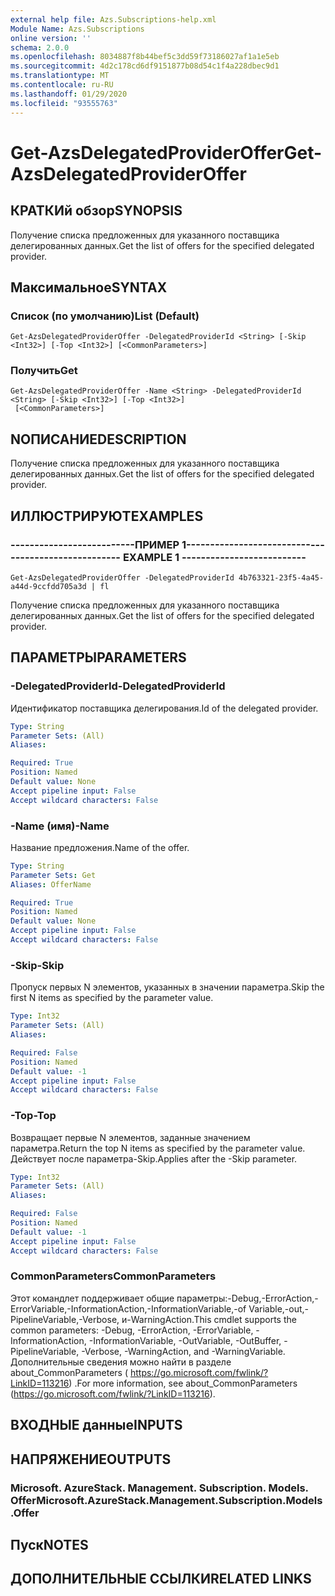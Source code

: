 ```yaml
---
external help file: Azs.Subscriptions-help.xml
Module Name: Azs.Subscriptions
online version: ''
schema: 2.0.0
ms.openlocfilehash: 8034887f8b44bef5c3dd59f73186027af1a1e5eb
ms.sourcegitcommit: 4d2c178cd6df9151877b08d54c1f4a228dbec9d1
ms.translationtype: MT
ms.contentlocale: ru-RU
ms.lasthandoff: 01/29/2020
ms.locfileid: "93555763"
---
```

# <span data-ttu-id="18d19-101">Get-AzsDelegatedProviderOffer</span><span class="sxs-lookup"><span data-stu-id="18d19-101">Get-AzsDelegatedProviderOffer</span></span>

## <span data-ttu-id="18d19-102">КРАТКИй обзор</span><span class="sxs-lookup"><span data-stu-id="18d19-102">SYNOPSIS</span></span>
<span data-ttu-id="18d19-103">Получение списка предложенных для указанного поставщика делегированных данных.</span><span class="sxs-lookup"><span data-stu-id="18d19-103">Get the list of offers for the specified delegated provider.</span></span>

## <span data-ttu-id="18d19-104">Максимальное</span><span class="sxs-lookup"><span data-stu-id="18d19-104">SYNTAX</span></span>

### <span data-ttu-id="18d19-105">Список (по умолчанию)</span><span class="sxs-lookup"><span data-stu-id="18d19-105">List (Default)</span></span>
```
Get-AzsDelegatedProviderOffer -DelegatedProviderId <String> [-Skip <Int32>] [-Top <Int32>] [<CommonParameters>]
```

### <span data-ttu-id="18d19-106">Получить</span><span class="sxs-lookup"><span data-stu-id="18d19-106">Get</span></span>
```
Get-AzsDelegatedProviderOffer -Name <String> -DelegatedProviderId <String> [-Skip <Int32>] [-Top <Int32>]
 [<CommonParameters>]
```

## <span data-ttu-id="18d19-107">NОПИСАНИЕ</span><span class="sxs-lookup"><span data-stu-id="18d19-107">DESCRIPTION</span></span>
<span data-ttu-id="18d19-108">Получение списка предложенных для указанного поставщика делегированных данных.</span><span class="sxs-lookup"><span data-stu-id="18d19-108">Get the list of offers for the specified delegated provider.</span></span>

## <span data-ttu-id="18d19-109">ИЛЛЮСТРИРУЮТ</span><span class="sxs-lookup"><span data-stu-id="18d19-109">EXAMPLES</span></span>

### <span data-ttu-id="18d19-110">--------------------------ПРИМЕР 1--------------------------</span><span class="sxs-lookup"><span data-stu-id="18d19-110">-------------------------- EXAMPLE 1 --------------------------</span></span>
```
Get-AzsDelegatedProviderOffer -DelegatedProviderId 4b763321-23f5-4a45-a44d-9ccfdd705a3d | fl
```

<span data-ttu-id="18d19-111">Получение списка предложенных для указанного поставщика делегированных данных.</span><span class="sxs-lookup"><span data-stu-id="18d19-111">Get the list of offers for the specified delegated provider.</span></span>

## <span data-ttu-id="18d19-112">ПАРАМЕТРЫ</span><span class="sxs-lookup"><span data-stu-id="18d19-112">PARAMETERS</span></span>

### <span data-ttu-id="18d19-113">-DelegatedProviderId</span><span class="sxs-lookup"><span data-stu-id="18d19-113">-DelegatedProviderId</span></span>
<span data-ttu-id="18d19-114">Идентификатор поставщика делегирования.</span><span class="sxs-lookup"><span data-stu-id="18d19-114">Id of the delegated provider.</span></span>

```yaml
Type: String
Parameter Sets: (All)
Aliases: 

Required: True
Position: Named
Default value: None
Accept pipeline input: False
Accept wildcard characters: False
```

### <span data-ttu-id="18d19-115">-Name (имя)</span><span class="sxs-lookup"><span data-stu-id="18d19-115">-Name</span></span>
<span data-ttu-id="18d19-116">Название предложения.</span><span class="sxs-lookup"><span data-stu-id="18d19-116">Name of the offer.</span></span>

```yaml
Type: String
Parameter Sets: Get
Aliases: OfferName

Required: True
Position: Named
Default value: None
Accept pipeline input: False
Accept wildcard characters: False
```

### <span data-ttu-id="18d19-117">-Skip</span><span class="sxs-lookup"><span data-stu-id="18d19-117">-Skip</span></span>
<span data-ttu-id="18d19-118">Пропуск первых N элементов, указанных в значении параметра.</span><span class="sxs-lookup"><span data-stu-id="18d19-118">Skip the first N items as specified by the parameter value.</span></span>

```yaml
Type: Int32
Parameter Sets: (All)
Aliases: 

Required: False
Position: Named
Default value: -1
Accept pipeline input: False
Accept wildcard characters: False
```

### <span data-ttu-id="18d19-119">-Top</span><span class="sxs-lookup"><span data-stu-id="18d19-119">-Top</span></span>
<span data-ttu-id="18d19-120">Возвращает первые N элементов, заданные значением параметра.</span><span class="sxs-lookup"><span data-stu-id="18d19-120">Return the top N items as specified by the parameter value.</span></span>
<span data-ttu-id="18d19-121">Действует после параметра-Skip.</span><span class="sxs-lookup"><span data-stu-id="18d19-121">Applies after the -Skip parameter.</span></span>

```yaml
Type: Int32
Parameter Sets: (All)
Aliases: 

Required: False
Position: Named
Default value: -1
Accept pipeline input: False
Accept wildcard characters: False
```

### <span data-ttu-id="18d19-122">CommonParameters</span><span class="sxs-lookup"><span data-stu-id="18d19-122">CommonParameters</span></span>
<span data-ttu-id="18d19-123">Этот командлет поддерживает общие параметры:-Debug,-ErrorAction,-ErrorVariable,-InformationAction,-InformationVariable,-of Variable,-out,-PipelineVariable,-Verbose, и-WarningAction.</span><span class="sxs-lookup"><span data-stu-id="18d19-123">This cmdlet supports the common parameters: -Debug, -ErrorAction, -ErrorVariable, -InformationAction, -InformationVariable, -OutVariable, -OutBuffer, -PipelineVariable, -Verbose, -WarningAction, and -WarningVariable.</span></span> <span data-ttu-id="18d19-124">Дополнительные сведения можно найти в разделе about_CommonParameters ( https://go.microsoft.com/fwlink/?LinkID=113216) .</span><span class="sxs-lookup"><span data-stu-id="18d19-124">For more information, see about_CommonParameters (https://go.microsoft.com/fwlink/?LinkID=113216).</span></span>

## <span data-ttu-id="18d19-125">ВХОДНЫЕ данные</span><span class="sxs-lookup"><span data-stu-id="18d19-125">INPUTS</span></span>

## <span data-ttu-id="18d19-126">НАПРЯЖЕНИЕ</span><span class="sxs-lookup"><span data-stu-id="18d19-126">OUTPUTS</span></span>

### <span data-ttu-id="18d19-127">Microsoft. AzureStack. Management. Subscription. Models. Offer</span><span class="sxs-lookup"><span data-stu-id="18d19-127">Microsoft.AzureStack.Management.Subscription.Models.Offer</span></span>

## <span data-ttu-id="18d19-128">Пуск</span><span class="sxs-lookup"><span data-stu-id="18d19-128">NOTES</span></span>

## <span data-ttu-id="18d19-129">ДОПОЛНИТЕЛЬНЫЕ ССЫЛКИ</span><span class="sxs-lookup"><span data-stu-id="18d19-129">RELATED LINKS</span></span>

